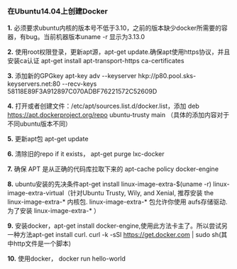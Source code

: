 ### 在Ubuntu14.04上创建Docker

**1.** 必须要求ubuntu内核的版本号不低于3.10，之前的版本缺少docker所需要的容器，有bug。当前机器版本uname -r 显示为3.13.0

**2.** 使用root权限登录，更新apt源，apt-get update.确保apt使用https协议，并且安装ca认证 apt-get install apt-transport-https ca-certificates

**3.** 添加新的GPGkey apt-key adv --keyserver hkp://p80.pool.sks-keyservers.net:80 --recv-keys 58118E89F3A912897C070ADBF76221572C52609D

**4.** 打开或者创建文件：/etc/apt/sources.list.d/docker.list，添加 deb https://apt.dockerproject.org/repo ubuntu-trusty main （具体的添加内容对于不同ubuntu版本不同）

**5.** 更新apt包 apt-get update

**6.** 清除旧的repo if it exists， apt-get purge lxc-docker

**7.** 确保 APT 是从正确的代码库拉取下来的 apt-cache policy docker-engine

**8.** ubuntu安装的先决条件apt-get install linux-image-extra-$(uname -r) linux-image-extra-virtual（针对Ubuntu Trusty, Wily, and Xenial, 推荐安装 the linux-image-extra-* 内核包.  linux-image-extra-* 包允许你使用 aufs存储驱动.为了安装 linux-image-extra-* ）

**9.** 安装docker，apt-get install docker-engine,使用此方法卡主了。所以尝试另一种方法apt-get install curl. curl -k -sSl https://get.docker.com | sudo sh(其中http文件是一个脚本)

**10.** 使用docker， docker run hello-world
